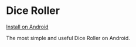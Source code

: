 # Dice Roller

[Install on Android](https://nodesource.com/products/nsolid)

The most simple and useful Dice Roller on Android.
